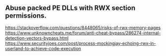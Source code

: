 ## Abuse packed PE DLLs with RWX section permissions.

https://stackoverflow.com/questions/8448065/risks-of-rwx-memory-pages
https://www.unknowncheats.me/forum/anti-cheat-bypass/286274-internal-detection-vectors-bypass.html
https://www.securityjoes.com/post/process-mockingjay-echoing-rwx-in-userland-to-achieve-code-execution